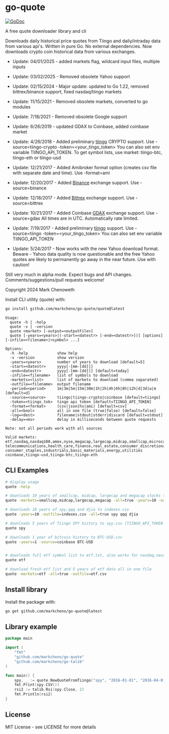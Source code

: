 # go-quote

[![GoDoc](http://godoc.org/github.com/markcheno/go-quote?status.svg)](http://godoc.org/github.com/markcheno/go-quote)

A free quote downloader library and cli

Downloads daily historical price quotes from Tiingo and daily/intraday data from various api's. Written in pure Go. No external dependencies. Now downloads crypto coin historical data from various exchanges.

- Update: 04/01/2025 - added markets flag, wildcard input files, multiple inputs

- Update: 03/02/2025 - Removed obsolete Yahoo support

- Update: 02/15/2024 - Major update: updated to Go 1.22, removed bittrex/binance support, fixed nasdaq/tiingo markets

- Update: 11/15/2021 - Removed obsolete markets, converted to go modules

- Update: 7/18/2021 - Removed obsolete Google support

- Update: 6/26/2019 - updated GDAX to Coinbase, added coinbase market

- Update: 4/26/2018 - Added preliminary [tiingo](https://api.tiingo.com/) CRYPTO support. Use -source=tiingo-crypto -token=<your_tingo_token> You can also set env variable TIINGO_API_TOKEN. To get symbol lists, use market: tiingo-btc, tiingo-eth or tiingo-usd

- Update: 12/21/2017 - Added Amibroker format option (creates csv file with separate date and time). Use -format=ami

- Update: 12/20/2017 - Added [Binance](https://www.binance.com/trade.html) exchange support. Use -source=binance

- Update: 12/18/2017 - Added [Bittrex](https://bittrex.com/home/markets) exchange support. Use -source=bittrex

- Update: 10/21/2017 - Added Coinbase [GDAX](https://www.gdax.com/trade/BTC-USD) exchange support. Use -source=gdax All times are in UTC. Automatically rate limited.

- Update: 7/19/2017 - Added preliminary [tiingo](https://api.tiingo.com/) support. Use -source=tiingo -token=<your_tingo_token> You can also set env variable TIINGO_API_TOKEN

- Update: 5/24/2017 - Now works with the new Yahoo download format. Beware - Yahoo data quality is now questionable and the free Yahoo quotes are likely to permanently go away in the near future. Use with caution!

Still very much in alpha mode. Expect bugs and API changes. Comments/suggestions/pull requests welcome!

Copyright 2024 Mark Chenoweth

Install CLI utility (quote) with:

```bash
go install github.com/markcheno/go-quote/quote@latest
```

```
Usage:
  quote -h | -help
  quote -v | -version
  quote <market> [-output=<outputFile>]
  quote [-years=<years>|(-start=<datestr> [-end=<datestr>])] [options] [-infile=<filename>|<symbol> ...]

Options:
  -h -help             show help
  -v -version          show version
  -years=<years>       number of years to download [default=5]
  -start=<datestr>     yyyy[-[mm-[dd]]]
  -end=<datestr>       yyyy[-[mm-[dd]]] [default=today]
  -infile=<filename>   list of symbols to download
  -markets=<list>      list of markets to download (comma separated)
  -outfile=<filename>  output filename
  -period=<period>     1m|3m|5m|15m|30m|1h|2h|4h|6h|8h|12h|d|3d|w|m [default=d]
  -source=<source>     tiingo|tiingo-crypto|coinbase [default=tiingo]
  -token=<tiingo_tok>  tingo api token [default=TIINGO_API_TOKEN]
  -format=<format>     (csv|json|hs|ami) [default=csv]
  -all=<bool>          all in one file (true|false) [default=false]
  -log=<dest>          filename|stdout|stderr|discard [default=stdout]
  -delay=<ms>          delay in milliseconds between quote requests

Note: not all periods work with all sources

Valid markets:
etf,nasdaq,nasdaq100,amex,nyse,megacap,largecap,midcap,smallcap,microcap,nanocap,
telecommunications,health_care,finance,real_estate,consumer_discretionary,
consumer_staples,industrials,basic_materials,energy,utilities
coinbase,tiingo-usd,tiingo-btc,tiingo-eth
```

## CLI Examples

```bash
# display usage
quote -help

# downloads 10 years of smallcap, midcap, largecap and megacap stocks to stocks.csv
quote -markets=smallcap,midcap,largecap,megacap -all=true -years=10 -outfile=stocks.csv

# downloads 10 years of spy,qqq and djia to indexes.csv
quote -years=10 -outfile=indexes.csv -all=true spy qqq djia

# downloads 5 years of Tiingo SPY history to spy.csv (TIINGO_API_TOKEN must be set)
quote spy

# downloads 1 year of bitcoin history to BTC-USD.csv
quote -years=1 -source=coinbase BTC-USD


# downloads full etf symbol list to etf.txt, also works for nasdaq,nasdaq100,nyse,amex
quote etf

# download fresh etf list and 5 years of etf data all in one file
quote -markets=etf -all=true -outfile=etf.csv
```

## Install library

Install the package with:

```bash
go get github.com/markcheno/go-quote@latest
```

## Library example

```go
package main

import (
	"fmt"
	"github.com/markcheno/go-quote"
	"github.com/markcheno/go-talib"
)

func main() {
	spy, _ := quote.NewQuoteFromTiingo("spy", "2016-01-01", "2016-04-01", quote.Daily, true)
	fmt.Print(spy.CSV())
	rsi2 := talib.Rsi(spy.Close, 2)
	fmt.Println(rsi2)
}
```

## License

MIT License - see LICENSE for more details
